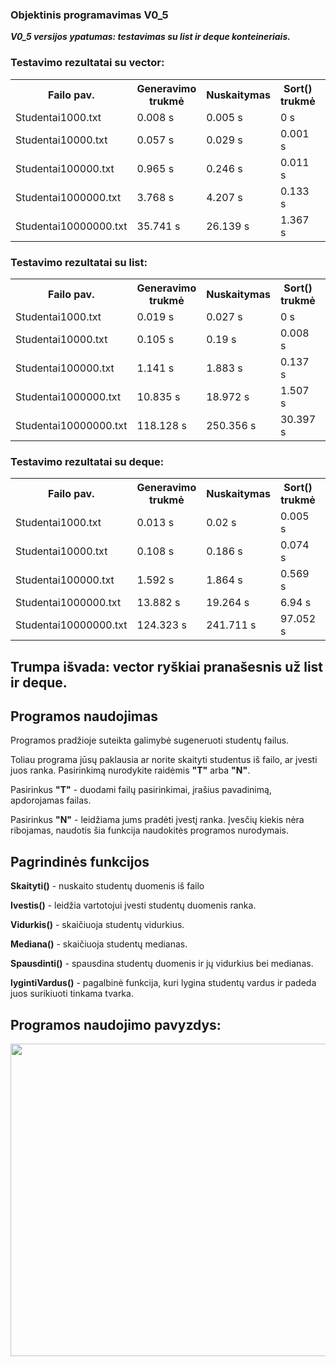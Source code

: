 <h3>Objektinis programavimas V0_5</h3>
<p><b><i>V0_5 versijos ypatumas: testavimas su list ir deque konteineriais.</i></b></p>
<h3>Testavimo rezultatai su vector:</h3>
<table>
    <tr>
        <th>Failo pav.</th>
        <th>Generavimo trukmė</th>
        <th>Nuskaitymas</th>
        <th>Sort() trukmė</th>
        <th>Suskirstymo trukmė</th>
        <th>Surasymas i failus</th>
    </tr>
    <tr>
        <td>Studentai1000.txt</td>
        <td>0.008 s</td>
        <td>0.005 s</td>
        <td>0 s</td>
        <td>0 s</td>
        <td>0 s</td>
    </tr>
    <tr>        
        <td>Studentai10000.txt</td>
        <td>0.057 s</td>
        <td>0.029 s</td>
        <td>0.001 s</td>
        <td>0.001 s</td>
        <td>0.001 s</td>
    </tr>
    <tr>
        <td>Studentai100000.txt</td>
        <td>0.965 s</td>
        <td>0.246 s</td>
        <td>0.011 s</td>
        <td>0.021 s</td>
        <td>0.021 s</td>
    </tr>
    <tr>
        <td>Studentai1000000.txt</td>
        <td>3.768 s</td>
        <td>4.207 s</td>
        <td>0.133 s</td>
        <td>0.246 s</td>
        <td>0.246 s</td>
    </tr>
    <tr>
        <td>Studentai10000000.txt</td>
        <td>35.741 s</td>
        <td>26.139 s</td>
        <td>1.367 s</td>
        <td>2.533 s</td>
        <td>2.533 s</td>
    </tr>
</table>
<h3>Testavimo rezultatai su list:</h3>
<table>
    <tr>
        <th>Failo pav.</th>
        <th>Generavimo trukmė</th>
        <th>Nuskaitymas</th>
        <th>Sort() trukmė</th>
        <th>Suskirstymo trukmė</th>
        <th>Surasymas i failus</th>
    </tr>
    <tr>
        <td>Studentai1000.txt</td>
        <td>0.019 s</td>
        <td>0.027 s</td>
        <td>0 s</td>
        <td>0.002 s</td>
        <td>0.002 s</td>
    </tr>
    <tr>        
        <td>Studentai10000.txt</td>
        <td>0.105 s</td>
        <td>0.19 s</td>
        <td>0.008 s</td>
        <td>0.038 s</td>
        <td>0.038 s</td>
    </tr>
    <tr>
        <td>Studentai100000.txt</td>
        <td>1.141 s</td>
        <td>1.883 s</td>
        <td>0.137 s</td>
        <td>0.275 s</td>
        <td>0.275 s</td>
    </tr>
    <tr>
        <td>Studentai1000000.txt</td>
        <td>10.835 s</td>
        <td>18.972 s</td>
        <td>1.507 s</td>
        <td>3.342 s</td>
        <td>3.342 s</td>
    </tr>
    <tr>
        <td>Studentai10000000.txt</td>
        <td>118.128 s</td>
        <td>250.356 s</td>
        <td>30.397 s</td>
        <td>49.258 s</td>
        <td>49.258 s</td>
    </tr>
</table>
<h3>Testavimo rezultatai su deque:</h3>
<table>
    <tr>
        <th>Failo pav.</th>
        <th>Generavimo trukmė</th>
        <th>Nuskaitymas</th>
        <th>Sort() trukmė</th>
        <th>Suskirstymo trukmė</th>
        <th>Surasymas i failus</th>
    </tr>
    <tr>
        <td>Studentai1000.txt</td>
        <td>0.013 s</td>
        <td>0.02 s</td>
        <td>0.005 s</td>
        <td>0.001 s</td>
        <td>0.001 s</td>
    </tr>
    <tr>        
        <td>Studentai10000.txt</td>
        <td>0.108 s</td>
        <td>0.186 s</td>
        <td>0.074 s</td>
        <td>0.015 s</td>
        <td>0.015 s</td>
    </tr>
    <tr>
        <td>Studentai100000.txt</td>
        <td>1.592 s</td>
        <td>1.864 s</td>
        <td>0.569 s</td>
        <td>0.157 s</td>
        <td>0.157 s</td>
    </tr>
    <tr>
        <td>Studentai1000000.txt</td>
        <td>13.882 s</td>
        <td>19.264 s</td>
        <td>6.94 s</td>
        <td>2.755 s</td>
        <td>2.755 s</td>
    </tr>
    <tr>
        <td>Studentai10000000.txt</td>
        <td>124.323 s</td>
        <td>241.711 s</td>
        <td>97.052 s</td>
        <td>31.377 s</td>
        <td>31.377 s</td>
    </tr>
</table>
<h2>Trumpa išvada: vector ryškiai pranašesnis už list ir deque.</h2>
<h2>Programos naudojimas</h2>
    <p>Programos pradžioje suteikta galimybė sugeneruoti studentų failus.</p>
    <p>Toliau programa jūsų paklausia ar norite skaityti studentus iš failo, ar įvesti juos ranka. Pasirinkimą nurodykite raidėmis <b>"T"</b> arba <b>"N"</b>.</p>
    <p>Pasirinkus <b>"T"</b> - duodami failų pasirinkimai, įrašius pavadinimą, apdorojamas failas.</p>
    <p>Pasirinkus <b>"N"</b> - leidžiama jums pradėti įvestį ranka. Įvesčių kiekis nėra ribojamas, naudotis šia funkcija naudokitės programos nurodymais.</p>
<h2>Pagrindinės funkcijos </h2>
    <p><b>Skaityti()</b> - nuskaito studentų duomenis iš failo</p>
    <p><b>Ivestis()</b> - leidžia vartotojui įvesti studentų duomenis ranka.</p>
    <p><b>Vidurkis()</b> - skaičiuoja studentų vidurkius.</p>
    <p><b>Mediana()</b> - skaičiuoja studentų medianas.</p>
    <p><b>Spausdinti()</b> - spausdina studentų duomenis ir jų vidurkius bei medianas.</p>
    <p><b>lygintiVardus()</b> - pagalbinė funkcija, kuri lygina studentų vardus ir padeda juos surikiuoti tinkama tvarka.</p>
<h2>Programos naudojimo pavyzdys:</h2>
<img src="https://user-images.githubusercontent.com/116721418/225136264-a91244b4-cfee-4a61-bd5f-0bdd5a597343.png" width="900" height="500">
